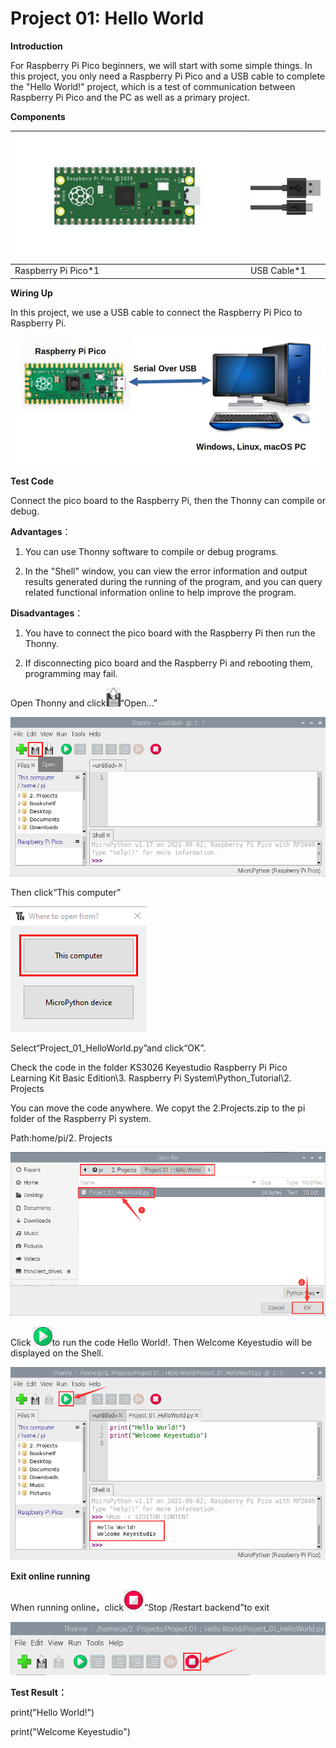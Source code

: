 # Project 01: Hello World

**Introduction**

For Raspberry Pi Pico beginners, we will start with some simple things. In this project, you only need a Raspberry Pi Pico and a USB cable to complete the "Hello World!" project, which is a test of communication between Raspberry Pi Pico and the PC as well as a primary project.



**Components**

| ![2e2bec86b3985dab2f1c07dfdb89ba73](media/2e2bec86b3985dab2f1c07dfdb89ba73.jpeg) |![](media/3bdcc62cfa661d2b860a76e28537e21e-16841337400571.png)|
| ------------------------------- | ---------------------- |
| Raspberry Pi Pico\*1            | USB Cable\*1           |



**Wiring Up**

In this project, we use a USB cable to connect the Raspberry Pi Pico to Raspberry Pi.

![](media/8ea81d60b8e2132c358041235490b7d5.jpeg)

**Test Code**

Connect the pico board to the Raspberry Pi, then the Thonny can compile or debug.

**Advantages**：

1. You can use Thonny software to compile or debug programs.

2. In the "Shell" window, you can view the error information and output results generated during the running of the program, and you can query related functional information online to help improve the program.

**Disadvantages**：

1.  You have to connect the pico board with the Raspberry Pi then run the Thonny.

2.  If disconnecting pico board and the Raspberry Pi and rebooting them, programming may fail.


Open Thonny and click![](media/aedf8b88905c3cbb3c9c7015f14d3c74.png)“Open...”

![](media/0da7962f717a49547b37a223f78bd4c6.png)

Then click“This computer”

![](media/5bdbc66ef89b41a53e46696c07b2c282.png)

Select“Project\_01\_HelloWorld.py”and click“OK”.

Check the code in the folder KS3026 Keyestudio Raspberry Pi Pico Learning Kit Basic Edition\\3. Raspberry Pi System\\Python\_Tutorial\\2. Projects

You can move the code anywhere. We copyt the 2.Projects.zip to the pi folder of the Raspberry Pi system.

Path:home/pi/2. Projects

![](media/d2395e9b262a28bd14ae7727e4e1f8c4.png)

Click ![](media/bb4d9305714a178069d277b20e0934b7.png)to run the code Hello World\!. Then Welcome Keyestudio will be displayed on the Shell.

![](media/0e8e900658e71b157e1f5b41f224a93c.png)

**Exit online running**

When running online，click![](media/32e03e9d4211e9ef97c1d2b18f05c902.png)“Stop /Restart backend”to exit

![](media/92ea345930ed8be1b8e04b341f20f2b6.png)

**Test Result：**

print("Hello World!")

print("Welcome Keyestudio")

